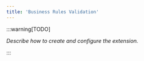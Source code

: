 ```yaml
---
title: 'Business Rules Validation'
---
```


:::warning[TODO]

_Describe how to create and configure the extension._

:::
